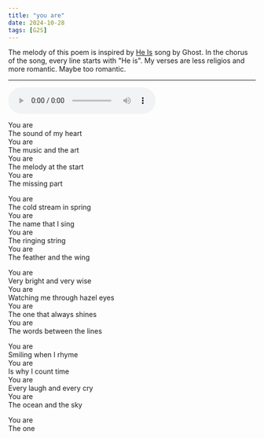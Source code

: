 ```yaml
---
title: "you are"
date: 2024-10-28
tags: [G2S]
---
```


The melody of this poem is inspired by [He Is](https://en.wikipedia.org/wiki/He_Is_(Ghost_song)) song by Ghost. In the chorus of the song, every line starts with "He is". My verses are less religios and more romantic. Maybe too romantic.

---

<audio controls src="/you-are.ogg" preload="metadata"></audio>

You are  
The sound of my heart  
You are  
The music and the art  
You are  
The melody at the start  
You are  
The missing part  

You are  
The cold stream in spring  
You are  
The name that I sing  
You are  
The ringing string  
You are  
The feather and the wing  

You are  
Very bright and very wise  
You are  
Watching me through hazel eyes  
You are  
The one that always shines  
You are  
The words between the lines  

You are  
Smiling when I rhyme  
You are  
Is why I count time  
You are  
Every laugh and every cry  
You are  
The ocean and the sky  

You are  
The one
